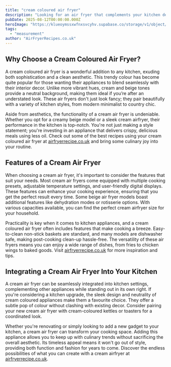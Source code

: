 ```yaml
---
title: "cream coloured air fryer"
description: "Looking for an air fryer that complements your kitchen decor? A cream coloured air fryer not only cooks brilliantly but also adds a touch of elegance to your countertops. Dive into the world of stylish cooking with this must-have appliance."
pubDate: 2025-08-12T00:00:00.000Z
heroImage: "https://klueoymssxwfnxsvcyhv.supabase.co/storage/v1/object/public/md/cream-coloured-air-fryer-ed5c97ce.png"
tags:
  - "measurement"
author: "AirFryerRecipes.co.uk"
---
```


<h2 id="">Why Choose a Cream Coloured Air Fryer?</h2><p id="">A cream coloured air fryer is a wonderful addition to any kitchen, exuding both sophistication and a clean aesthetic. This trendy colour has become quite popular for those wanting their appliances to blend seamlessly with their interior decor. Unlike more vibrant hues, cream and beige tones provide a neutral background, making them ideal if you’re after an understated look. These air fryers don't just look fancy; they pair beautifully with a variety of kitchen styles, from modern minimalist to country chic.</p><p id="">Aside from aesthetics, the functionality of a cream air fryer is undeniable. Whether you opt for a creamy beige model or a sleek cream airfryer, their performance in the kitchen is top-notch. You're not just making a style statement; you're investing in an appliance that delivers crispy, delicious meals using less oil. Check out some of the best recipes using your cream coloured air fryer at <a href="https://www.airfryerrecipe.co.uk/" id="">airfryerrecipe.co.uk</a> and bring some culinary joy into your routine.</p><h2 id="">Features of a Cream Air Fryer</h2><p id="">When choosing a cream air fryer, it's important to consider the features that suit your needs. Most cream air fryers come equipped with multiple cooking presets, adjustable temperature settings, and user-friendly digital displays. These features can enhance your cooking experience, ensuring that you get the perfect result every time. Some beige air fryer models boast additional features like dehydration modes or rotisserie options. With various capacities available, you can find the perfect cream airfryer size for your household.</p><p id="">Practicality is key when it comes to kitchen appliances, and a cream coloured air fryer often includes features that make cooking a breeze. Easy-to-clean non-stick baskets are standard, and many models are dishwasher safe, making post-cooking clean-up hassle-free. The versatility of these air fryers means you can enjoy a wide range of dishes, from fries to chicken wings to baked goods. Visit <a href="https://www.airfryerrecipe.co.uk/" id="">airfryerrecipe.co.uk</a> for more inspiration and tips.</p><h2 id="">Integrating a Cream Air Fryer Into Your Kitchen</h2><p id="">A cream air fryer can be seamlessly integrated into kitchen settings, complementing other appliances while standing out in its own right. If you're considering a kitchen upgrade, the sleek design and neutrality of cream coloured appliances make them a favourite choice. They offer a subtle pop of colour without clashing with existing decor. Consider pairing your new cream air fryer with cream-coloured kettles or toasters for a coordinated look.</p><p id="">Whether you're renovating or simply looking to add a new gadget to your kitchen, a cream air fryer can transform your cooking space. Adding this appliance allows you to keep up with culinary trends without sacrificing the overall aesthetic. Its timeless appeal means it won't go out of style, providing both function and fashion for years to come. Discover the endless possibilities of what you can create with a cream airfryer at <a href="https://www.airfryerrecipe.co.uk/" id="">airfryerrecipe.co.uk</a>.</p>